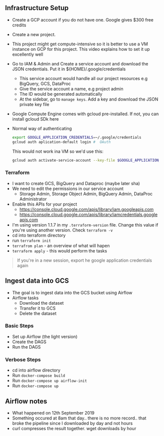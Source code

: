 ## Infrastructure Setup
- Create a GCP account if you do not have one. Google gives $300 free credits
- Create a new project.
- This project might get compute-intensive so it is better to use a VM instance on GCP for this project. This video explains how to set it up excellently well
- Go to IAM & Admin and Create a service account and download the JSON credentials. Put it in ${HOME}/.google/credentials
    - This service account would handle all our project resources e.g BigQuery, GCS, DataProc
    - Give the service account a name, e.g project admin
    - The ID would be generated automatically
    - At the sidebar, go to `manage keys`. Add a key and download the JSON private key file

- Google Compute Engine comes with gcloud pre-installed. If not, you can install gcloud SDk here

- Normal way of authenticating
    ```bash
    export GOOGLE_APPLICATION_CREDENTIALS=~/.google/credentials
    gcloud auth aplication-default login #  OAuth
    ```
    This would not work ina VM so we'd use this:
    ```bash
    gcloud auth activate-service-account --key-file $GOOGLE_APPLICATION_CREDENTIALS
    ```

### Terraform
- I want to create GCS, BigQuery and Dataproc (maybe later sha)
- We need to edit the permissions in our service account
    - Storage Admin, Storage Object Admin, BigQuery Admin, DataProc Administrator
- Enable this APIs for your project
    - https://console.cloud.google.com/apis/library/iam.googleapis.com
    - https://console.cloud.google.com/apis/library/iamcredentials.googleapis.com
- I'm using version 1.1.7 in my `.terraform-version` file. Change this value if you're using another version. Check `terraform -v`
- cd into terraform directory
- run `terraform init`
- `terrafrom plan` - an overview of what will hapen
- `terraform apply` - this would perform the tasks
> If you're in a new session, export he google application credentials again

## Ingest data into GCS
- The goal is to ingest data into the GCS bucket using Airflow
- Airflow tasks
    - Download the dataset
    - Transfer it to GCS
    - Delete the dataset

###  Basic Steps
- Set up Airflow (the light version)
- Create the DAGS
- Run the DAGS

### Verbose Steps
- cd into airflow directory
- Run `docker-compose build`
- Run `docker-compose up airflow-init`
- Run `docker-compose up`

## Airflow notes
- What happened on 12th September 2019
- Something occured at 8am that day.. there is no more record.. that broke the pipeline since I downloaded by day and not hours
- curl compresses the result together. wget downloads by hour